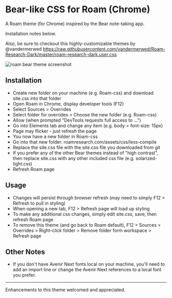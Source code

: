 # Bear-like CSS for Roam (Chrome)

A Roam theme (for Chrome) inspired by the Bear note-taking app.

Installation notes below.

Also, be sure to checkout this highly-customizable themes by @vandermerwed
https://raw.githubusercontent.com/vandermerwed/Roam-Research-Dark/master/roam-research-dark.user.css

![roam bear theme screenshot](https://raw.githubusercontent.com/apg-dev/roam-theme-bear/master/roam-bear-theme-v2.png)


## Installation

* Create new folder on your machine (e.g. Roam-css) and download site.css into that folder
* Open Roam in Chrome, display developer tools (F12)
* Select Sources > Overrides
* Select folder for overrides > Choose the new folder (e.g. Roam-css)
* Allow (when prompted "DevTools requests full access to ...")
* Go into Elements tab and change any item (e.g. body > font-size: 15px)
* Page may flicker - just refresh the page
* You now have a new folder in Roam-css
* Go into that new folder: roamresearch.com/assets/css/less-compile
* Replace the site.css file with the site.css file you downloaded from git
* If you prefer any of the other Bear themes instead of "high contrast", then replace site.css with any other included css file (e.g. solarized-light.css)
* Refresh Roam page 

## Usage

* Changes will persist through browser refresh (may need to simply F12 > Refresh to pull in styling)
* When opening a new tab, F12 > Refresh page will load up styling
* To make any additional css changes, simply edit site.css, save, then refresh Roam page
* To remove this theme (and go back to Roam default), F12 > Sources > Overrides > Right-click folder > Remove folder form workspace > Refresh page



## Other Notes

* If you don't have Avenir Next fonts local on your machine, you'll need to add an import line or change the Avenir Next references to a local font you prefer.


---


Enhancements to this theme welcomed and appreciated.
